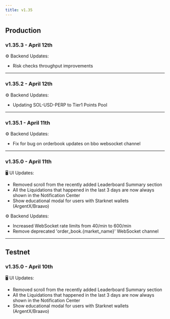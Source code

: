 ```yaml
---
title: v1.35
---
```


## Production

### v1.35.3 - April 12th

⚙️ Backend Updates:

* Risk checks throughput improvements

***

### v1.35.2 - April 12th

⚙️ Backend Updates:

* Updating SOL-USD-PERP to Tier1 Points Pool

***

### v1.35.1 - April 11th

⚙️ Backend Updates:

* Fix for bug on orderbook updates on bbo websocket channel

***

### v1.35.0 - April 11th

🖥️ UI Updates:

* Removed scroll from the recently added Leaderboard Summary section
* All the Liquidations that happened in the last 3 days are now always shown in the Notification Center
* Show educational modal for users with Starknet wallets (ArgentX/Braavo)

⚙️ Backend Updates:

* Increased WebSocket rate limits from 40/min to 600/min
* Remove deprecated 'order_book.{market_name}' WebSocket channel

***

## Testnet

### v1.35.0 - April 10th

🖥️ UI Updates:

* Removed scroll from the recently added Leaderboard Summary section
* All the Liquidations that happened in the last 3 days are now always shown in the Notification Center
* Show educational modal for users with Starknet wallets (ArgentX/Braavo)
